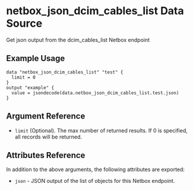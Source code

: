 # netbox\_json\_dcim\_cables\_list Data Source

Get json output from the dcim_cables_list Netbox endpoint

## Example Usage

```hcl
data "netbox_json_dcim_cables_list" "test" {
  limit = 0
}
output "example" {
  value = jsondecode(data.netbox_json_dcim_cables_list.test.json)
}
```

## Argument Reference

* ``limit`` (Optional). The max number of returned results. If 0 is specified, all records will be returned.

## Attributes Reference

In addition to the above arguments, the following attributes are exported:
* ``json`` - JSON output of the list of objects for this Netbox endpoint.

